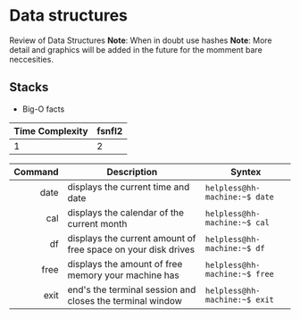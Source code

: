 # Data structures 

Review of Data Structures 
**Note**: When in doubt use hashes
**Note**: More detail and graphics will be added in the future for the momment bare neccesities. 

## Stacks
* Big-O facts 

 | Time Complexity | fsnfl2 |
 | --------------- | ------ |
 | 1 			   | 2 |

 | Command | Description | Syntex |
 | ------: | ---------- | ------ | 
 | date    | displays the current time and date | `helpless@hh-machine:~$ date` |
 | cal     | displays the calendar of the current month | `helpless@hh-machine:~$ cal` |
 | df      | displays the current amount of free space on your disk drives | `helpless@hh-machine:~$ df` |
 | free    | displays the amount of free memory your machine has | `helpless@hh-machine:~$ free` |
 | exit    | end's the terminal session and closes the terminal window | `helpless@hh-machine:~$ exit` |
